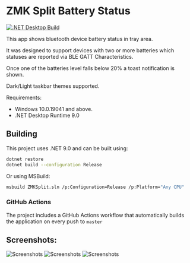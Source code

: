 # ZMK Split Battery Status

[![.NET Desktop Build](https://github.com/Maksim-Isakau/zmk-split-battery/actions/workflows/dotnet-desktop.yml/badge.svg)](https://github.com/Maksim-Isakau/zmk-split-battery/actions/workflows/dotnet-desktop.yml)

This app shows bluetooth device battery status in tray area.

It was designed to support devices with two or more batteries which statuses are reported via BLE GATT Characteristics.

Once one of the batteries level falls below 20% a toast notification is shown.

Dark/Light taskbar themes supported.

Requirements:
- Windows 10.0.19041 and above.
- .NET Desktop Runtime 9.0

## Building

This project uses .NET 9.0 and can be built using:

```bash
dotnet restore
dotnet build --configuration Release
```

Or using MSBuild:
```bash
msbuild ZMKSplit.sln /p:Configuration=Release /p:Platform="Any CPU"
```

### GitHub Actions

The project includes a GitHub Actions workflow that automatically builds the application on every push to `master`

## Screenshots:

![Screenshots](Screenshots/app-preview-top.png)
![Screenshots](Screenshots/app-preview-bottom-light.png)
![Screenshots](Screenshots/app-preview-bottom-dark.png)
